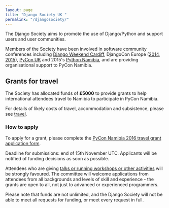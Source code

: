 ```yaml
---
layout: page
title: "Django Society UK "
permalink: "/djangosociety/"
---
```


The Django Society aims to promote the use of Django/Python and support users and user communities.

Members of the Society have been involved in software community conferences including [Django
Weekend Cardiff](http://djangoweekend.org/), DjangoCon Europe ([2014](http://2014.djangocon.eu),
[2015](http://2015.djangocon.eu)), [PyCon UK](http://pycon.org.uk) and 2015's [Python
Namibia](http://python-namibia.org), and are providing organisational support to PyCon Namibia.

## Grants for travel

The Society has allocated funds of **£5000** to provide grants to help international attendees
travel to Namibia to participate in PyCon Namibia.

For details of likely costs of travel, accommodation and subsistence, please see [travel](/travel).

### How to apply

To apply for a grant, please complete the [PyCon Namibia 2016 travel grant application
form](https://docs.google.com/forms/d/1FalQthYyMzaS7qeCMrNLNw-OEJhGuHgSjIgLdB0LncI/viewform).

Deadline for submissions: end of 15th November UTC. Applicants will be notified of funding
decisions as soon as possible.

Attendees who are giving [talks or running workshops or other activities](/cfp/) will be strongly
favoured. The committee will welcome applications from attendees from all backgrounds and levels
of skill and experience - the grants are open to all, not just to advanced or experienced
programmers.

Please note that funds are not unlimited, and the Django Society will not be able to meet all
requests for funding, or meet every request in full.
